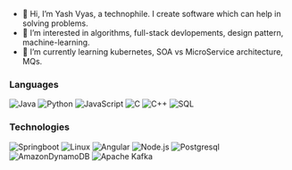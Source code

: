 <!--
- 👋 Hi, I’m @yashvyas95
- 👀 I’m interested in ...
- 🌱 I’m currently learning ...
- 💞️ I’m looking to collaborate on ...
- 📫 How to reach me ...
--->
<!---
yashvyas95/yashvyas95 is a ✨ special ✨ repository because its `README.md` (this file) appears on your GitHub profile.
You can click the Preview link to take a look at your changes.
--->

- 👋 Hi, I’m Yash Vyas, a technophile. I create software which can help in solving problems.
- 👀 I’m interested in algorithms, full-stack devlopements, design pattern, machine-learning.
- 🌱 I’m currently learning kubernetes, SOA vs MicroService architecture, MQs.


### Languages

![Java](https://img.shields.io/badge/-Java-000?&logo=Java&logoColor=007396)
![Python](https://img.shields.io/badge/-Python-000?&logo=Python)
![JavaScript](https://img.shields.io/badge/-JavaScript-000?&logo=JavaScript)
![C](https://img.shields.io/badge/-C-000?&logo=C)
![C++](https://img.shields.io/badge/-C++-000?&logo=c%2b%2b&logoColor=00599C)
![SQL](https://img.shields.io/badge/-SQL-000?&logo=MySQL)


### Technologies

![Springboot](https://img.shields.io/badge/-Springboot-000?&logo=Springboot)
![Linux](https://img.shields.io/badge/-Linux-000?&logo=Linux)
![Angular](https://img.shields.io/badge/-Angular-000?&logo=Angular)
![Node.js](https://img.shields.io/badge/-Node.js-000?&logo=node.js)
![Postgresql](https://img.shields.io/badge/-Postgresql-000?&logo=Postgresql)
![AmazonDynamoDB](https://img.shields.io/badge/Amazon%20DynamoDB-000?style=for-the-badge&logo=Amazon%20DynamoDB&logoColor=white)
![Apache Kafka](https://img.shields.io/badge/Apache%20Kafka-000?style=for-the-badge&logo=apachekafka)
